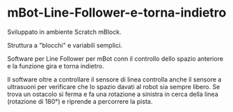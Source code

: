 # mBot-Line-Follower-e-torna-indietro

Sviluppato in ambiente Scratch mBlock.

Struttura a "blocchi" e variabili semplici.

Software per Line Follower per mBot conn il controllo dello spazio anteriore e la funzione gira e torna indietro.

Il software oltre a controllare il sensore di linea controlla anche il sensore a ultrasuoni per verificare che lo
spazio davati al robot sia sempre libero. Se trova un ostacolo si ferma e fa una rotazione a sinistra in cerca 
della linea (rotazione di 180°) e riprende a percorrere la pista.
